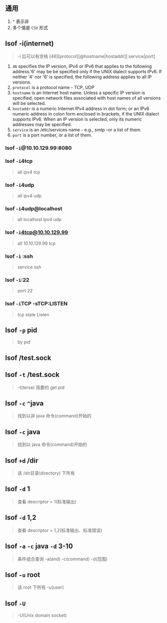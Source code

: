 
## 通用
1. ^ 表示非
2. 多个值是 `CSV` 形式

## lsof -i(internet)
> -i 后可以有空格
> [46][protocol][@hostname|hostaddr][:service|port]
 
1. `46` specifies the IP version, IPv4 or IPv6 that applies to the following address.'6' may be be specified only if the UNIX dialect supports IPv6.  If neither '4' nor '6' is specified, the following address applies to all IP versions.  
2. `protocol` is a protocol name - TCP, UDP  
3. `hostname` is an Internet host name.  Unless a specific IP version is specified, open network files associated with host names of all versions will be selected.  
4. `hostaddr` is a numeric Internet IPv4 address in dot form; or an IPv6 numeric address in colon form enclosed in brackets, if the UNIX dialect supports IPv6.  When an IP version is selected, only its numeric addresses may be specified.  
5. `service` is an /etc/services name - e.g., smtp -or a list of them.  
6. `port` is a port number, or a list of them.


### lsof `-i`@10.10.129.99:8080 

### lsof `-i`4tcp

> all ipv4 tcp

### lsof `-i`4udp

> all ipv4 udp

### lsof `-i`4udp@localhost

> all localhost ipv4 udp

### lsof `-i`4tcp@10.10.129.99

> all 10.10.129.99 tcp 

### lsof `-i` :ssh

> service ssh

### lsof `-i`:22

> port 22

### lsof `-i`TCP -sTCP:LISTEN

> tcp state Listen


## lsof `-p` pid

> by pid

## lsof /test.sock 

## lsof `-t` /test.sock  

> -t(terse) 简要的 get pid

## lsof `-c` `^`java 

> 找到以非 java 命令(command)开始的

## lsof `-c` java 

> 找到以 java 命令(command)开始的

## lsof `+d` /dir

>  该 /dir目录(directory) 下所有

## lsof `-d` 1

> 查看 descriptor = 1(标准输出)

## lsof `-d` 1,2

> 查看 descriptor = 1,2(标准输出、标准错误)

## lsof `-a` `-c` java `-d` 3-10    
> 条件组合查询 -a(and) -c(command) -d(范围)

## lsof `-u` root

> 该 root 下所有 -u(user)

## lsof `-U`

> -U(Unix domain socket)
